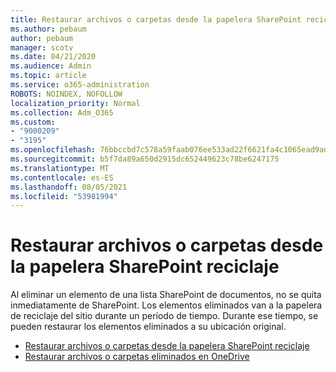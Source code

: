 ```yaml
---
title: Restaurar archivos o carpetas desde la papelera SharePoint reciclaje
ms.author: pebaum
author: pebaum
manager: scotv
ms.date: 04/21/2020
ms.audience: Admin
ms.topic: article
ms.service: o365-administration
ROBOTS: NOINDEX, NOFOLLOW
localization_priority: Normal
ms.collection: Adm_O365
ms.custom:
- "9000209"
- "3195"
ms.openlocfilehash: 76bbccbd7c578a59faab076ee533ad22f6621fa4c1065ead9adce091acb0ef51
ms.sourcegitcommit: b5f7da89a650d2915dc652449623c78be6247175
ms.translationtype: MT
ms.contentlocale: es-ES
ms.lasthandoff: 08/05/2021
ms.locfileid: "53981994"
---
```

# <a name="restore-files-or-folders-from-the-sharepoint-recycle-bin"></a>Restaurar archivos o carpetas desde la papelera SharePoint reciclaje 

Al eliminar un elemento de una lista SharePoint de documentos, no se quita inmediatamente de SharePoint. Los elementos eliminados van a la papelera de reciclaje del sitio durante un período de tiempo. Durante ese tiempo, se pueden restaurar los elementos eliminados a su ubicación original.

- [Restaurar archivos o carpetas desde la papelera SharePoint reciclaje](https://support.office.com/article/Restore-items-in-the-Recycle-Bin-of-a-SharePoint-site-6df466b6-55f2-4898-8d6e-c0dff851a0be)
- [Restaurar archivos o carpetas eliminados en OneDrive](https://support.office.com/article/restore-deleted-files-or-folders-in-onedrive-949ada80-0026-4db3-a953-c99083e6a84f)
